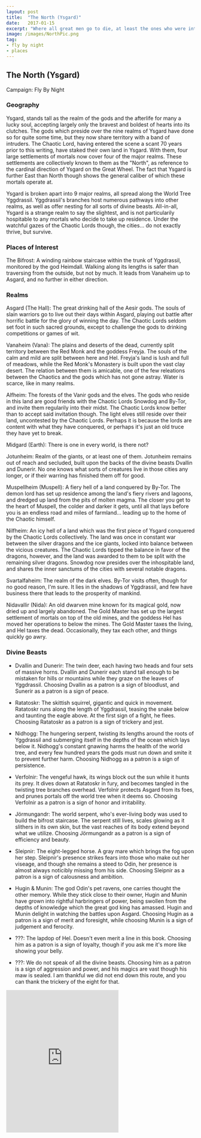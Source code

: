 ```yaml
---
layout: post
title:  "The North (Ysgard)"
date:   2017-01-15
excerpt: "Where all great men go to die, at least the ones who were interesting."
image: /images/NorthPic.png
tag:
- fly by night
- places 
---
```


## The North (Ysgard)
Campaign: Fly By Night

### Geography
Ysgard, stands tall as the realm of the gods and the afterlife for many a lucky soul, accepting largely only the bravest and boldest of hearts into its clutches. The gods which preside over the nine realms of Ysgard have done so for quite some time, but they now share territory with a band of intruders. The Chaotic Lord, having entered the scene a scant 70 years prior to this writing, have staked their own land in Ysgard. With them, four large settlements of mortals now cover four of the major realms. These settlements are collectively known to them as the "North", as reference to the cardinal direction of Ysgard on the Great Wheel. The fact that Ysgard is further East than North though shows the general caliber of which these mortals operate at.

Ysgard is broken apart into 9 major realms, all spread along the World Tree Yggdrassil. Yggdrassil's branches host numerous pathways into other realms, as well as offer nesting for all sorts of divine beasts. All-in-all, Ysgard is a strange realm to say the slightest, and is not particularily hospitable to any mortals who decide to take up residence. Under the watchful gazes of the Chaotic Lords though, the cities... do not exactly thrive, but survive.

### Places of Interest

The Bifrost: A winding rainbow staircase within the trunk of Yggdrassil, monitored by the god Heimdall. Walking along its lengths is safer than traversing from the outside, but not by much. It leads from Vanaheim up to Asgard, and no further in either direction.


### Realms

Asgard (The Hall): The great drinking hall of the Aesir gods. The souls of slain warriors go to live out their days within Asgard, playing out battle after horrific battle for the glory of winning the day. The Chaotic Lords seldom set foot in such sacred grounds, except to challenge the gods to drinking competitions or games of wit.

Vanaheim (Vana): The plains and deserts of the dead, currently split territory between the Red Monk and the goddess Freyja. The souls of the calm and mild are split between here and Hel. Freyja's land is lush and full of meadows, while the Red Monk's Monastery is built upon the vast clay desert. The relation between them is amicable, one of the few releations between the Chaotics and the gods which has not gone astray. Water is scarce, like in many realms.

Alfheim: The forests of the Vanir gods and the elves. The gods who reside in this land are good friends with the Chaotic Lords Snowdog and By-Tor, and invite them regularily into their midst. The Chaotic Lords know better than to accept said invitation though. The light elves still reside over their land, uncontested by the Chaotic Lords. Perhaps it is because the lords are content with what they have conquered, or perhaps it's just an old truce they have yet to break.

Midgard (Earth): There is one in every world, is there not?

Jotunheim: Realm of the giants, or at least one of them. Jotunheim remains out of reach and secluded, built upon the backs of the divine beasts Dvallin and Dunerir. No one knows what sorts of creatures live in those cities any longer, or if their warring has finished them off for good.

Muspellheim (Muspell): A fiery hell of a land conquered by By-Tor. The demon lord has set up residence among the land's fiery rivers and lagoons, and dredged up land from the pits of molten magma. The closer you get to the heart of Muspell, the colder and darker it gets, until all that lays before you is an endless road and miles of farmland... leading up to the home of the Chaotic himself.

Nilfheim: An icy hell of a land which was the first piece of Ysgard conquered by the Chaotic Lords collectively. The land was once in constant war between the silver dragons and the ice giants, locked into balance between the vicious creatures. The Chaotic Lords tipped the balance in favor of the dragons, however, and the land was awarded to them to be split with the remaining silver dragons. Snowdog now presides over the inhospitable land, and shares the inner sanctums of the cities with several notable dragons.

Svartalfaheim: The realm of the dark elves. By-Tor visits often, though for no good reason, I'm sure. It lies in the shadows of Yggdrassil, and few have business there that leads to the prosperity of mankind.

Nidavallir (Nida): An old dwarven mine known for its magical gold, now dried up and largely abandoned. The Gold Master has set up the largest settlement of mortals on top of the old mines, and the goddess Hel has moved her operations to below the mines. The Gold Master taxes the living, and Hel taxes the dead. Occasionally, they tax each other, and things quickly go awry.


### Divine Beasts

- Dvallin and Dunerir: The twin deer, each having two heads and four sets of massive horns. Dvallin and Dunerir each stand tall enough to be mistaken for hills or mountains while they graze on the leaves of Yggdrassil. Choosing Dvallin as a patron is a sign of bloodlust, and Sunerir as a patron is a sign of peace.

- Ratatoskr: The skittish squirrel, gigantic and quick in movement. Ratatoskr runs along the length of Yggdrassil, teasing the snake below and taunting the eagle above. At the first sign of a fight, he flees. Choosing Ratatoskr as a patron is a sign of trickery and jest.

- Nidhogg: The hungering serpent, twisting its lengths around the roots of Yggdrassil and submerging itself in the depths of the ocean which lays below it. Nidhogg's constant gnawing harms the health of the world tree, and every few hundred years the gods must run down and smite it to prevent further harm. Choosing Nidhogg as a patron is a sign of persistence.

- Verfolnir: The vengeful hawk, its wings block out the sun while it hunts its prey. It dives down at Ratatoskr in fury, and becomes tangled in the twisting tree branches overhead. Verfolnir protects Asgard from its foes, and prunes portals off the world tree when it deems so. Choosing Verfolnir as a patron is a sign of honor and irritability.

- Jörmungandr: The world serpent, who's ever-living body was used to build the bifrost staircase. The serpent still lives, scales glowing as it slithers in its own skin, but the vast reaches of its body extend beyond what we utilize. Choosing Jörmungandr as a patron is a sign of efficiency and beauty.

- Sleipnir: The eight-legged horse. A gray mare which brings the fog upon her step. Sleipnir's presence strikes fears into those who make out her viseage, and though she remains a steed to Odin, her presence is almost always noticibly missing from his side. Choosing Sleipnir as a patron is a sign of calousness and ambition.

- Hugin & Munin: The god Odin's pet ravens, one carries thought the other memory. While they stick close to their owner, Hugin and Munin have grown into rightful harbringers of power, being swollen from the depths of knowledge which the great god king has amassed. Hugin and Munin delight in watching the battles upon Asgard. Choosing Hugin as a patron is a sign of merit and foresight, while choosing Munin is a sign of judgement and ferocity.

- ???: The lapdop of Hel. Doesn't even merit a line in this book. Choosing him as a patron is a sign of loyalty, though if you ask me it's more like showing your belly.

- ???: We do not speak of all the divine beasts. Choosing him as a patron is a sign of aggression and power, and his magics are vast though his maw is sealed. I am thankful we did not end down this route, and you can thank the trickery of the eight for that.

<iframe src="https://open.spotify.com/embed/playlist/7bxSQ7Nu3zCDoRE4808qdP" width="300" height="380" frameborder="0" allowtransparency="true" allow="encrypted-media"></iframe>
